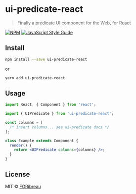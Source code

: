 # ui-predicate-react

> Finally a predicate UI component for the Web, for React

[![NPM](https://img.shields.io/npm/v/ui-predicate-react.svg)](https://www.npmjs.com/package/ui-predicate-react) [![JavaScript Style Guide](https://img.shields.io/badge/code_style-standard-brightgreen.svg)](https://standardjs.com)

## Install

```bash
npm install --save ui-predicate-react
```

or

```bash
yarn add ui-predicate-react
```

## Usage

```jsx
import React, { Component } from 'react';

import { UIPredicate } from 'ui-predicate-react';

const columns = [
  /* insert columns... see ui-predicate docs */
];

class Example extends Component {
  render() {
    return <UIPredicate columns={columns} />;
  }
}
```

## License

MIT © [FGRibreau](https://github.com/FGRibreau)
